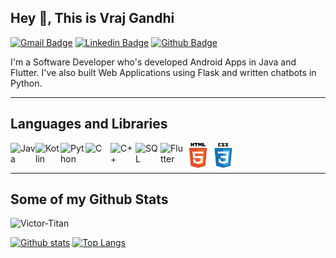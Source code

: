 ## Hey 👋, This is Vraj Gandhi
[![Gmail Badge](https://img.shields.io/badge/-vrajgandhi@hotmail.com-c14438?style=flat&logo=Gmail&logoColor=white&link=mailto:vrajgandhi@hotmail.com)](mailto:vrajgandhi@hotmail.com) 
[![Linkedin Badge](https://img.shields.io/badge/vraj2218-0072b1?style=flat&logo=Linkedin&logoColor=white&link=https://www.linkedin.com/in/vraj2218/)](https://www.linkedin.com/in/vraj2218/)
[![Github Badge](https://img.shields.io/badge/Victor-Titan-grey?style=flat&logo=github&logoColor=white&link=https://github.com/Victor-Titan/)](https://www.github.com/Victor-Titan/) <p align='left'>I'm a Software Developer who's developed Android Apps in Java and Flutter. I've also built Web Applications using Flask and written chatbots in Python.</p>
<hr />

## Languages and Libraries
<img align="left" alt="Java" width="40px" src="https://www.vectorlogo.zone/logos/java/java-icon.svg" />
<img align="left" alt="Kotlin" width="40px" src="https://www.vectorlogo.zone/logos/kotlinlang/kotlinlang-icon.svg" />
<img align="left" alt="Python" width="40px" src="https://www.vectorlogo.zone/logos/python/python-icon.svg" />
<img align="left" alt="C" width="40px" src="https://img.icons8.com/color/48/000000/c-programming.png" />
<img align="left" alt="C++" width="40px" src="https://img.icons8.com/color/2x/c-plus-plus-logo.png" />
<img align="left" alt="SQL" width="40px" src="https://img.icons8.com/color/2x/sql.png" />
<img align="left" alt="Flutter" width="40px" src="https://img.icons8.com/color/2x/flutter.png" />
<img align="left" alt="HTML5" width="40px" src="https://raw.githubusercontent.com/github/explore/80688e429a7d4ef2fca1e82350fe8e3517d3494d/topics/html/html.png" />
<img align="left" alt="CSS3" width="40px" src="https://raw.githubusercontent.com/github/explore/80688e429a7d4ef2fca1e82350fe8e3517d3494d/topics/css/css.png" />
<br />
<br />
<hr />

## Some of my Github Stats
<p align=left> <img src=https://komarev.com/ghpvc/?username=Victor-Titan alt=Victor-Titan /> </p>

[![Github stats](https://github-readme-stats-sigma-five.vercel.app/api?username=Victor-Titan&show_icons=true&include_all_commits=true&layout=compact&theme=tokyonight)](https://github.com/Victor-Titan/github-readme-stats)
[![Top Langs](https://github-readme-stats-sigma-five.vercel.app/api/top-langs/?username=Victor-Titan&layout=compact&theme=tokyonight)](https://github.com/Victor-Titan/github-readme-stats)

<!--## 🏆 GitHub Trophies
<!--
<!--[![trophy](https://github-profile-trophy.vercel.app/?username=Victor-Titan&theme=nord&column=7)](https://github.com/ryo-ma/github-profile-trophy)
